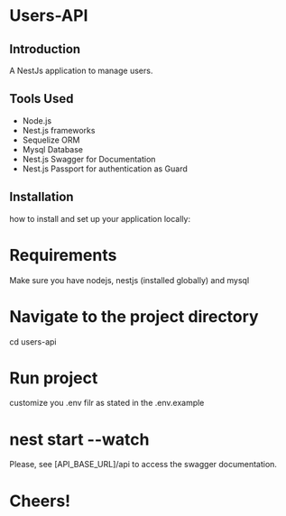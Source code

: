 

# Users-API

## Introduction

A NestJs application to manage users.

## Tools Used

- Node.js
- Nest.js frameworks
- Sequelize ORM
- Mysql Database
- Nest.js Swagger for Documentation
- Nest.js Passport for authentication as Guard

## Installation

how to install and set up your application locally:

# Requirements 
Make sure you have nodejs, nestjs (installed globally) and mysql

# Navigate to the project directory
cd users-api

# Run project
customize you .env filr as stated in the .env.example
# nest start --watch 
Please, see [API_BASE_URL]/api to access the swagger documentation.

# Cheers! 


